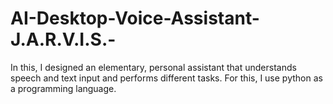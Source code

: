 # AI-Desktop-Voice-Assistant-J.A.R.V.I.S.-
In this, I designed an elementary, personal assistant that understands speech and text input and performs different tasks. For this, I use python as a programming language.
